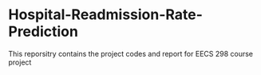 # Hospital-Readmission-Rate-Prediction
This reporsitry contains the project codes and report for EECS 298 course project
